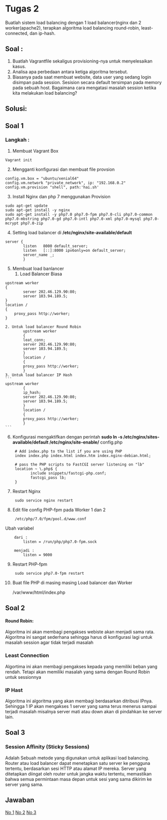 # Tugas 2
Buatlah sistem load balancing dengan 1 load balancer(nginx dan 2 worker(apache2), terapkan algoritma load balancing round-robin, least-connected, dan ip-hash.

## Soal :
1. Buatlah Vagrantfile sekaligus provisioning-nya untuk menyelesaikan kasus.
2. Analisa apa perbedaan antara ketiga algoritma tersebut.
3. Biasanya pada saat membuat website, data user yang sedang login disimpan pada session. Sesision secara default tersimpan pada memory pada sebuah host. Bagaimana cara mengatasi masalah session ketika kita melakukan load balancing?

## Solusi: 
## Soal 1

### Langkah :
1. Membuat Vagrant Box
```
Vagrant init
```
2. Mengganti konfigurasi dan membuat file provsion
```
config.vm.box = "ubuntu/xenial64"
config.vm.network "private_network", ip: "192.168.0.2"
config.vm.provision "shell", path:'hai.sh'
```
3. Install Nginx dan php 7 menggunakan Provision
```
sudo apt-get update
sudo apt-get install -y nginx
sudo apt-get install -y php7.0 php7.0-fpm php7.0-cli php7.0-common php7.0-mbstring php7.0-gd php7.0-intl php7.0-xml php7.0-mysql php7.0-mcrypt php7.0-zip
```
4. Setting load balancer di **/etc/nginx/site-available/default**
```
server {
        listen   8000 default_server;
        listen   [::]:8000 ipv6only=on default_server;
        server_name _;
        }
```

5. Membuat load banlancer
	1. Load Balancer Biasa
```
upstream worker
{
        server 202.46.129.90:80;
        server 103.94.189.5;
}
location / 
{
	proxy_pass http://worker;
}
```
	2. Untuk load balancer Round Robin
			upstream worker
			{
        	leat_conn;
            server 202.46.129.90:80;
        	server 103.94.189.5;
			}
			location / 
            {
            proxy_pass http://worker;
			}
	3. Untuk load balancer IP Hash
    ```
    upstream worker
			{
        	ip_hash;
            server 202.46.129.90:80;
        	server 103.94.189.5;
			}
			location / 
            {
            proxy_pass http://worker;
			}
    ```
6. Konfigurasi mengaktifkan dengan perintah **sudo ln -s /etc/nginx/sites-available/default /etc/nginx/site-enable/**
config.php
		
		# Add index.php to the list if you are using PHP
        index index.php index.html index.htm index.nginx-debian.html;

        # pass the PHP scripts to FastCGI server listening on "lb"
		location ~ \.php$ {
               include snippets/fastcgi-php.conf;
               fastcgi_pass lb;
        }

7. Restart Nginx
		
		sudo service nginx restart

8. Edit file config PHP-fpm pada Worker 1 dan 2

		/etc/php/7.0/fpm/pool.d/www.conf

Ubah variabel
		
		dari :
			listen = /run/php/php7.0-fpm.sock
		
		menjadi :
			listen = 9000

9. Restart PHP-fpm

		sudo service php7.0-fpm restart

10.  Buat file PHP di masing masing Load balancer dan Worker

		/var/www/html/index.php
		
## Soal 2

#### Round Robin:
Algoritma ini akan membagi pengakses webiste akan menjadi sama rata. Algoritma ini sangat sederhana sehingga harus di konfigurasi lagi untuk masalah session agar tidak terjadi masalah

### Least Connection
Algortima ini akan membagi pengakses kepada yang memiliki beban yang rendah. Tetapi akan memiliki masalah yang sama dengan Round Robin untuk sessionnya

### IP Hast
Algoritma ini algoritma yang akan membagi berdasarkan ditribusi IPnya. Sehingga 1 IP akan mengakses 1 server yang sama terus menerus sampai terjadi masalah misalnya server mati atau down akan di pindahkan ke server lain.

## Soal 3

### Session Affinity (Sticky Sessions)
Adalah Sebuah metode yang digunakan untuk aplikasi load balancing. Router atau load balancer dapat menetapkan satu server ke pengguna tertentu, berdasarkan sesi HTTP atau alamat IP mereka. Server yang ditetapkan diingat oleh router untuk jangka waktu tertentu, memastikan bahwa semua permintaan masa depan untuk sesi yang sama dikirim ke server yang sama.

## Jawaban
[No 1](https://github.com/ariya01/Cloud/tree/master/Nginx/No%201)
[No 2](https://github.com/ariya01/Cloud/tree/master/Nginx/No%202)
[No 3](https://github.com/ariya01/Cloud/tree/master/Nginx/No%203)
